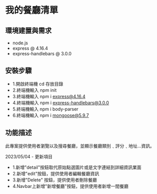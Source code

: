 # 我的餐廳清單

## 環境建置與需求
- node.js
- express @ 4.16.4
- express-handlebars @ 3.0.0
## 安裝步驟
- 1.開啟終端機 cd 存放目錄
- 2.終端機輸入 npm init
- 3.終端機輸入 npm i express@4.16.4
- 4.終端機輸入 npm i express-handlebars@3.0.0
- 5.終端機輸入 npm i body-parser
- 6.終端機輸入 npm i mongoose@5.9.7
## 功能描述
此專案提供使用者瀏覽以及搜尋餐廳，並顯示餐廳類別﹑評分﹑地址…資訊。

2023/05/04 - 更新項目
- 1.新增"detail"按鈕取代原始點選圖片或是文字連結到詳細資訊業面
- 2.新增"edit"按鈕，提供使用者編輯餐廳資訊
- 3.新增"Delete" 按鈕，提供使用者刪除餐廳
- 4.Navbar上新增"新增餐廳"按鈕，提供使用者新增一間餐廳

